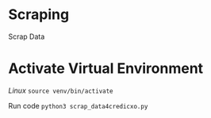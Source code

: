 # Scraping
Scrap Data

# Activate Virtual Environment

_Linux_
`source venv/bin/activate`

Run code
`python3 scrap_data4credicxo.py`
